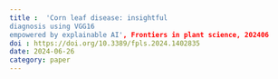 ```yaml
---
title :  'Corn leaf disease: insightful 
diagnosis using VGG16 
empowered by explainable AI', Frontiers in plant science, 202406
doi : https://doi.org/10.3389/fpls.2024.1402835
date: 2024-06-26
category: paper
---
```

